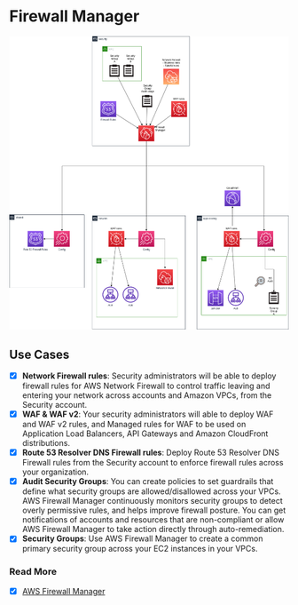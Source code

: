 # Firewall Manager

![Firewall Manager Service](/assets/images/diagrams/aws-fms.png)

## Use Cases

- [x] **Network Firewall rules**: Security administrators will be able to deploy firewall rules for AWS Network Firewall to control traffic leaving and entering your network across accounts and Amazon VPCs, from the Security account.
- [x] **WAF & WAF v2**: Your security administrators will able to deploy WAF and WAF v2 rules, and Managed rules for WAF to be used on Application Load Balancers, API Gateways and Amazon CloudFront distributions.
- [x] **Route 53 Resolver DNS Firewall rules**: Deploy Route 53 Resolver DNS Firewall rules from the Security account to enforce firewall rules across your organization.
- [x] **Audit Security Groups**: You can create policies to set guardrails that define what security groups are allowed/disallowed across your VPCs. AWS Firewall Manager continuously monitors security groups to detect overly permissive rules, and helps improve firewall posture. You can get notifications of accounts and resources that are non-compliant or allow AWS Firewall Manager to take action directly through auto-remediation.
- [x] **Security Groups**: Use AWS Firewall Manager to create a common primary security group across your EC2 instances in your VPCs.

### Read More
- [x] [AWS Firewall Manager](https://aws.amazon.com/firewall-manager/)
